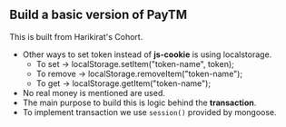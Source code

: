 ## Build a basic version of PayTM

This is built from Harikirat's Cohort.

- Other ways to set token instead of **js-cookie** is using localstorage.
    - To set -> localStorage.setItem("token-name", token);
    - To remove -> localStorage.removeItem("token-name");
    - To get -> localStorage.getItem("token-name");
- No real money is mentioned are used. 
- The main purpose to build this is logic behind the **transaction**.
- To implement transaction we use ```session()``` provided by mongoose.